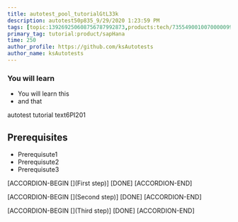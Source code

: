 ```yaml
---
title: autotest_pool_tutorialGtL33k
description: autotest50p835_9/29/2020 1:23:59 PM
tags: [topic:139269250608756787992873,products:tech/73554900100700000996,tutorial:experience/advanced]
primary_tag: tutorial:product/sapHana
time: 250
author_profile: https://github.com/ksAutotests
author_name: ksAutotests
---
```

### You will learn
- You will learn this
- and that

autotest tutorial text6PI201

## Prerequisites
- Prerequisute1
- Prerequisute2
- Prerequisute3

[ACCORDION-BEGIN [](First step)]
[DONE]
[ACCORDION-END]

[ACCORDION-BEGIN [](Second step)]
[DONE]
[ACCORDION-END]

[ACCORDION-BEGIN [](Third step)]
[DONE]
[ACCORDION-END]

